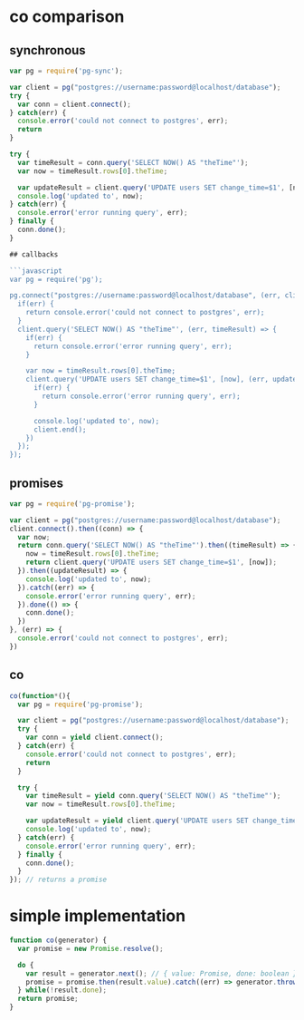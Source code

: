 # co comparison

## synchronous

```javascript
var pg = require('pg-sync');

var client = pg("postgres://username:password@localhost/database");
try {
  var conn = client.connect();
} catch(err) {
  console.error('could not connect to postgres', err);
  return
}

try {
  var timeResult = conn.query('SELECT NOW() AS "theTime"');
  var now = timeResult.rows[0].theTime;

  var updateResult = client.query('UPDATE users SET change_time=$1', [now]);
  console.log('updated to', now);
} catch(err) {
  console.error('error running query', err);
} finally {
  conn.done();
}

## callbacks

```javascript
var pg = require('pg');

pg.connect("postgres://username:password@localhost/database", (err, client, done) => {
  if(err) {
    return console.error('could not connect to postgres', err);
  }
  client.query('SELECT NOW() AS "theTime"', (err, timeResult) => {
    if(err) {
      return console.error('error running query', err);
    }

    var now = timeResult.rows[0].theTime;
    client.query('UPDATE users SET change_time=$1', [now], (err, updateResult) => {
      if(err) {
        return console.error('error running query', err);
      }

      console.log('updated to', now);
      client.end();
    })
  });
});
```

## promises

```javascript
var pg = require('pg-promise');

var client = pg("postgres://username:password@localhost/database");
client.connect().then((conn) => {
  var now;
  return conn.query('SELECT NOW() AS "theTime"').then((timeResult) => {
    now = timeResult.rows[0].theTime;
    return client.query('UPDATE users SET change_time=$1', [now]);
  }).then((updateResult) => {
    console.log('updated to', now);
  }).catch((err) => {
    console.error('error running query', err);
  }).done(() => {
    conn.done();
  })
}, (err) => {
  console.error('could not connect to postgres', err);
})
```

## co

```javascript
co(function*(){
  var pg = require('pg-promise');

  var client = pg("postgres://username:password@localhost/database");
  try {
    var conn = yield client.connect();
  } catch(err) {
    console.error('could not connect to postgres', err);
    return
  }

  try {
    var timeResult = yield conn.query('SELECT NOW() AS "theTime"');
    var now = timeResult.rows[0].theTime;

    var updateResult = yield client.query('UPDATE users SET change_time=$1', [now]);
    console.log('updated to', now);
  } catch(err) {
    console.error('error running query', err);
  } finally {
    conn.done();
  }
}); // returns a promise
```

# simple implementation

```javascript
function co(generator) {
  var promise = new Promise.resolve();

  do {
    var result = generator.next(); // { value: Promise, done: boolean }
    promise = promise.then(result.value).catch((err) => generator.throw(err));
  } while(!result.done);
  return promise;
}
```
